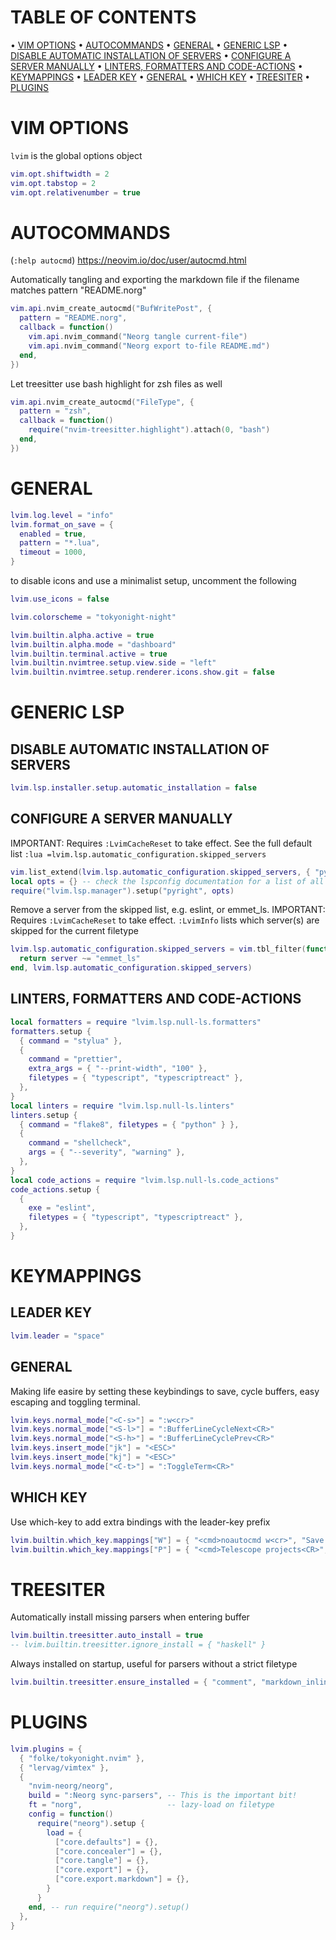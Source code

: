 



# TABLE OF CONTENTS

• [VIM OPTIONS](#vim-options)
• [AUTOCOMMANDS](#autocommands)
• [GENERAL](#general)
• [GENERIC LSP](#generic-lsp)
• [DISABLE AUTOMATIC INSTALLATION OF SERVERS](#disable-automatic-installation-of-servers)
• [CONFIGURE A SERVER MANUALLY](#configure-a-server-manually)
• [LINTERS, FORMATTERS AND CODE-ACTIONS](#linters-formatters-and-code-actions)
• [KEYMAPPINGS](#keymappings)
• [LEADER KEY](#leader-key)
• [GENERAL](#general)
• [WHICH KEY](#which-key)
• [TREESITER](#treesiter)
• [PLUGINS](#plugins)


# VIM OPTIONS

`lvim` is the global options object
```lua
vim.opt.shiftwidth = 2
vim.opt.tabstop = 2
vim.opt.relativenumber = true
```



# AUTOCOMMANDS

(`:help autocmd`) https://neovim.io/doc/user/autocmd.html

Automatically tangling and exporting the markdown file if the filename matches pattern "README.norg"
```lua
vim.api.nvim_create_autocmd("BufWritePost", {
  pattern = "README.norg",
  callback = function()
    vim.api.nvim_command("Neorg tangle current-file")
    vim.api.nvim_command("Neorg export to-file README.md")
  end,
})
```

Let treesitter use bash highlight for zsh files as well
```lua
vim.api.nvim_create_autocmd("FileType", {
  pattern = "zsh",
  callback = function()
    require("nvim-treesitter.highlight").attach(0, "bash")
  end,
})
```


# GENERAL

```lua
lvim.log.level = "info"
lvim.format_on_save = {
  enabled = true,
  pattern = "*.lua",
  timeout = 1000,
}
```

to disable icons and use a minimalist setup, uncomment the following
``` lua
lvim.use_icons = false
```

```lua
lvim.colorscheme = "tokyonight-night"

lvim.builtin.alpha.active = true
lvim.builtin.alpha.mode = "dashboard"
lvim.builtin.terminal.active = true
lvim.builtin.nvimtree.setup.view.side = "left"
lvim.builtin.nvimtree.setup.renderer.icons.show.git = false
```


# GENERIC LSP

## DISABLE AUTOMATIC INSTALLATION OF SERVERS


``` lua
lvim.lsp.installer.setup.automatic_installation = false
```


## CONFIGURE A SERVER MANUALLY

IMPORTANT: Requires `:LvimCacheReset` to take effect. See the full default list `:lua =lvim.lsp.automatic_configuration.skipped_servers`

``` lua
vim.list_extend(lvim.lsp.automatic_configuration.skipped_servers, { "pyright" })
local opts = {} -- check the lspconfig documentation for a list of all possible options
require("lvim.lsp.manager").setup("pyright", opts)
```

Remove a server from the skipped list, e.g. eslint, or emmet_ls. IMPORTANT: Requires `:LvimCacheReset` to take effect. `:LvimInfo` lists which server(s) are skipped for the current filetype

``` lua
lvim.lsp.automatic_configuration.skipped_servers = vim.tbl_filter(function(server)
  return server ~= "emmet_ls"
end, lvim.lsp.automatic_configuration.skipped_servers)
```


## LINTERS, FORMATTERS AND CODE-ACTIONS


``` lua
local formatters = require "lvim.lsp.null-ls.formatters"
formatters.setup {
  { command = "stylua" },
  {
    command = "prettier",
    extra_args = { "--print-width", "100" },
    filetypes = { "typescript", "typescriptreact" },
  },
}
local linters = require "lvim.lsp.null-ls.linters"
linters.setup {
  { command = "flake8", filetypes = { "python" } },
  {
    command = "shellcheck",
    args = { "--severity", "warning" },
  },
}
local code_actions = require "lvim.lsp.null-ls.code_actions"
code_actions.setup {
  {
    exe = "eslint",
    filetypes = { "typescript", "typescriptreact" },
  },
}
```


# KEYMAPPINGS

## LEADER KEY

```lua
lvim.leader = "space"
```


## GENERAL

Making life easire by setting these keybindings to save, cycle buffers, easy escaping and toggling terminal.

```lua
lvim.keys.normal_mode["<C-s>"] = ":w<cr>"
lvim.keys.normal_mode["<S-l>"] = ":BufferLineCycleNext<CR>"
lvim.keys.normal_mode["<S-h>"] = ":BufferLineCyclePrev<CR>"
lvim.keys.insert_mode["jk"] = "<ESC>"
lvim.keys.insert_mode["kj"] = "<ESC>"
lvim.keys.normal_mode["<C-t>"] = ":ToggleTerm<CR>"
```


## WHICH KEY

Use which-key to add extra bindings with the leader-key prefix

``` lua
lvim.builtin.which_key.mappings["W"] = { "<cmd>noautocmd w<cr>", "Save without formatting" }
lvim.builtin.which_key.mappings["P"] = { "<cmd>Telescope projects<CR>", "Projects" }
```


# TREESITER

Automatically install missing parsers when entering buffer
```lua
lvim.builtin.treesitter.auto_install = true
-- lvim.builtin.treesitter.ignore_install = { "haskell" }
```

Always installed on startup, useful for parsers without a strict filetype
``` lua
lvim.builtin.treesitter.ensure_installed = { "comment", "markdown_inline", "regex" }
```


# PLUGINS

```lua
lvim.plugins = {
  { "folke/tokyonight.nvim" },
  { "lervag/vimtex" },
  {
    "nvim-neorg/neorg",
    build = ":Neorg sync-parsers", -- This is the important bit!
    ft = "norg",                   -- lazy-load on filetype
    config = function()
      require("neorg").setup {
        load = {
          ["core.defaults"] = {},
          ["core.concealer"] = {},
          ["core.tangle"] = {},
          ["core.export"] = {},
          ["core.export.markdown"] = {},
        }
      }
    end, -- run require("neorg").setup()
  },
}
```
